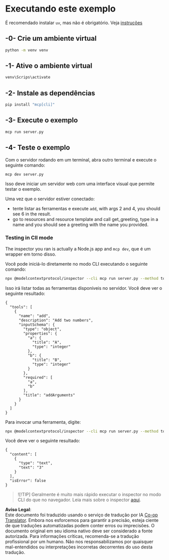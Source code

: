 <!--
CO_OP_TRANSLATOR_METADATA:
{
  "original_hash": "c49dc211615eefbcd6ea6e7d9f2d4e39",
  "translation_date": "2025-05-17T09:16:01+00:00",
  "source_file": "03-GettingStarted/01-first-server/solution/python/README.md",
  "language_code": "br"
}
-->
# Executando este exemplo

É recomendado instalar `uv`, mas não é obrigatório. Veja [instruções](https://docs.astral.sh/uv/#highlights)

## -0- Crie um ambiente virtual

```bash
python -m venv venv
```

## -1- Ative o ambiente virtual

```bash
venv\Scrips\activate
```

## -2- Instale as dependências

```bash
pip install "mcp[cli]"
```

## -3- Execute o exemplo

```bash
mcp run server.py
```

## -4- Teste o exemplo

Com o servidor rodando em um terminal, abra outro terminal e execute o seguinte comando:

```bash
mcp dev server.py
```

Isso deve iniciar um servidor web com uma interface visual que permite testar o exemplo.

Uma vez que o servidor estiver conectado:

- tente listar as ferramentas e execute `add`, with args 2 and 4, you should see 6 in the result.
- go to resources and resource template and call get_greeting, type in a name and you should see a greeting with the name you provided.

### Testing in ClI mode

The inspector you ran is actually a Node.js app and `mcp dev`, que é um wrapper em torno disso.

Você pode iniciá-lo diretamente no modo CLI executando o seguinte comando:

```bash
npx @modelcontextprotocol/inspector --cli mcp run server.py --method tools/list
```

Isso irá listar todas as ferramentas disponíveis no servidor. Você deve ver o seguinte resultado:

```text
{
  "tools": [
    {
      "name": "add",
      "description": "Add two numbers",
      "inputSchema": {
        "type": "object",
        "properties": {
          "a": {
            "title": "A",
            "type": "integer"
          },
          "b": {
            "title": "B",
            "type": "integer"
          }
        },
        "required": [
          "a",
          "b"
        ],
        "title": "addArguments"
      }
    }
  ]
}
```

Para invocar uma ferramenta, digite:

```bash
npx @modelcontextprotocol/inspector --cli mcp run server.py --method tools/call --tool-name add --tool-arg a=1 --tool-arg b=2
```

Você deve ver o seguinte resultado:

```text
{
  "content": [
    {
      "type": "text",
      "text": "3"
    }
  ],
  "isError": false
}
```

> ![!TIP]
> Geralmente é muito mais rápido executar o inspector no modo CLI do que no navegador.
> Leia mais sobre o inspector [aqui](https://github.com/modelcontextprotocol/inspector).

**Aviso Legal**:  
Este documento foi traduzido usando o serviço de tradução por IA [Co-op Translator](https://github.com/Azure/co-op-translator). Embora nos esforcemos para garantir a precisão, esteja ciente de que traduções automatizadas podem conter erros ou imprecisões. O documento original em seu idioma nativo deve ser considerado a fonte autorizada. Para informações críticas, recomenda-se a tradução profissional por um humano. Não nos responsabilizamos por quaisquer mal-entendidos ou interpretações incorretas decorrentes do uso desta tradução.